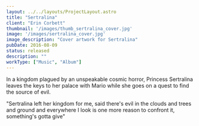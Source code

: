 ```yaml
---
layout: ../../layouts/ProjectLayout.astro
title: "Sertralina"
client: "Erin Corbett"
thumbnail: '/images/thumb_sertralina_cover.jpg'
image: '/images/sertralina_cover.jpg'
image_description: "Cover artwork for Sertralina"
pubDate: 2016-08-09
status: released
description: ""
workType: ["Music", "Album"]
---
```


In a kingdom plagued by an unspeakable cosmic horror, Princess Sertralina leaves the keys to her palace with Mario while she goes on a quest to find the source of evil.

"Sertralina left her kingdom for me, said there's evil in the clouds and trees and ground and everywhere I look is one more reason to confront it, something's gotta give"